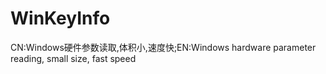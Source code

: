 # WinKeyInfo
CN:Windows硬件参数读取,体积小,速度快;EN:Windows hardware parameter reading, small size, fast speed
